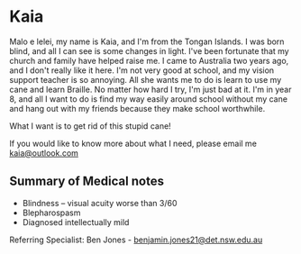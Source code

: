 # Kaia
Malo e lelei, my name is Kaia, and I'm from the Tongan Islands. I was born blind, and all I can see is some changes in light. I've been fortunate that my church and family have helped raise me. I came to Australia two years ago, and I don't really like it here. I'm not very good at school, and my vision support teacher is so annoying. All she wants me to do is learn to use my cane and learn Braille. No matter how hard I try, I'm just bad at it. I'm in year 8, and all I want to do is find my way easily around school without my cane and hang out with my friends because they make school worthwhile.

What I want is to get rid of this stupid cane!

If you would like to know more about what I need, please email me kaia@outlook.com

## Summary of Medical notes
- Blindness – visual acuity worse than 3/60
- Blepharospasm 
- Diagnosed intellectually mild

Referring Specialist: Ben Jones - benjamin.jones21@det.nsw.edu.au
